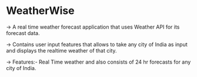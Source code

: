 # WeatherWise

-> A real time weather forecast application that uses Weather API for its forecast data. 

-> Contains user input features that allows to take any city of India as input and displays the realtime weather of that city. 

-> Features:- Real Time weather and also consists of 24 hr forecasts for any city of India.
